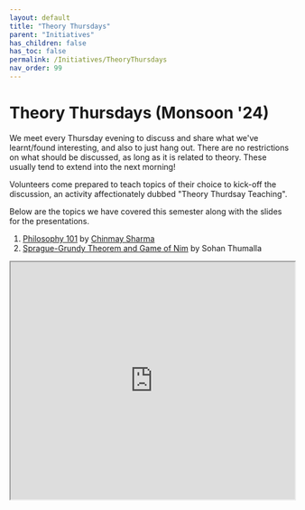 ```yaml
---
layout: default
title: "Theory Thursdays"
parent: "Initiatives"
has_children: false
has_toc: false
permalink: /Initiatives/TheoryThursdays
nav_order: 99
---
```


Theory Thursdays (Monsoon '24)
==============================

We meet every Thursday evening to discuss and share what we've learnt/found interesting, and also to just hang out. There are no restrictions on what should be discussed, as long as it is related to theory. These usually tend to extend into the next morning!

Volunteers come prepared to teach topics of their choice to kick-off the discussion, an activity affectionately dubbed "Theory Thurdsay Teaching". 

Below are the topics we have covered this semester along with the slides for the presentations.

1. [Philosophy 101](../Assets/2024_monsoon/philo101.md) by [Chinmay Sharma](ubermayinch.github.io)
2. [Sprague-Grundy Theorem and Game of Nim](../Assets/2024_monsoon/Presentation.pdf) by Sohan Thumalla
<iframe src="https://docs.google.com/spreadsheets/d/e/2PACX-1vSRdeuXB6y6GdUBmpQSAQq5HBD8UPZGJfnOH1vUM5Dky5pfOQRVA7HEUVUvH91f9TPb73oI6xeF5znt/pubhtml?gid=0&amp;single=true&amp;widget=true&amp;headers=false" style="width: 100%; height: 30em;"></iframe>
